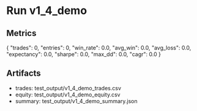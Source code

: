 # Run v1_4_demo

## Metrics
{
  "trades": 0,
  "entries": 0,
  "win_rate": 0.0,
  "avg_win": 0.0,
  "avg_loss": 0.0,
  "expectancy": 0.0,
  "sharpe": 0.0,
  "max_dd": 0.0,
  "cagr": 0.0
}

## Artifacts
- trades: test_output/v1_4_demo_trades.csv
- equity: test_output/v1_4_demo_equity.csv
- summary: test_output/v1_4_demo_summary.json